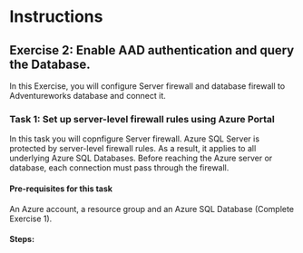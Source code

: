 # Instructions

## Exercise 2: Enable AAD authentication and query the Database.

In this Exercise, you will configure Server firewall and database firewall to Adventureworks database and connect it. 

### Task 1: Set up server-level firewall rules using Azure Portal

In this task you will copnfigure Server firewall. Azure SQL Server is protected by server-level firewall rules. As a result, it applies to all underlying Azure SQL Databases. Before reaching the Azure server or database, each connection must pass through the firewall.

#### Pre-requisites for this task

An Azure account, a resource group and an Azure SQL Database (Complete Exercise 1).

#### Steps:
